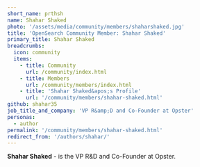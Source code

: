 ```yaml
---
short_name: prthsh
name: Shahar Shaked
photo: '/assets/media/community/members/shaharshaked.jpg'
title: 'OpenSearch Community Member: Shahar Shaked'
primary_title: Shahar Shaked
breadcrumbs:
  icon: community
  items:
    - title: Community
      url: /community/index.html
    - title: Members
      url: /community/members/index.html
    - title: 'Shahar Shaked&apos;s Profile'
      url: '/community/members/shahar-shaked.html'
github: shahar35
job_title_and_company: 'VP R&amp;D and Co-Founder at Opster'
personas:
  - author
permalink: '/community/members/shahar-shaked.html'
redirect_from: '/authors/shahar/'
---
```

**Shahar Shaked** - is the VP R&D and Co-Founder at Opster.
